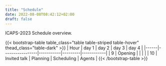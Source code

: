 ```yaml
---
title: "Schedule"
date: 2022-08-08T08:42:12+02:00
draft: false
---
```

ICAPS-2023 Schedule overview.

{{< bootstrap-table table_class="table table-striped table-hover" thead_class="table-dark" >}}
| Hour | day 1           | day 2     | day 3   |    day 4   |
|------|-----------------|-----------|---------|------------|
| 9    | Opening         |           |         |            |
| 10   | Invited talk    | Planning  | Scheduling     | Agents    |
{{< /bootstrap-table >}}
